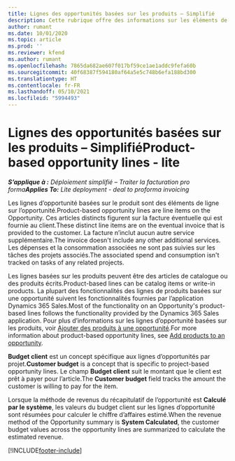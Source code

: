 ```yaml
---
title: Lignes des opportunités basées sur les produits – Simplifié
description: Cette rubrique offre des informations sur les éléments de ligne d’opportunité basée sur des produits dans Project Operations.
author: rumant
ms.date: 10/01/2020
ms.topic: article
ms.prod: ''
ms.reviewer: kfend
ms.author: rumant
ms.openlocfilehash: 7865da682ae607f017bf59ce1ae1addc9fefa60b
ms.sourcegitcommit: 40f68387f594180af64a5e5c748b6efa188bd300
ms.translationtype: HT
ms.contentlocale: fr-FR
ms.lasthandoff: 05/10/2021
ms.locfileid: "5994493"
---
```

# <a name="product-based-opportunity-lines---lite"></a><span data-ttu-id="15291-103">Lignes des opportunités basées sur les produits – Simplifié</span><span class="sxs-lookup"><span data-stu-id="15291-103">Product-based opportunity lines - lite</span></span>

<span data-ttu-id="15291-104">_**S’applique à :** Déploiement simplifié – Traiter la facturation pro forma_</span><span class="sxs-lookup"><span data-stu-id="15291-104">_**Applies To:** Lite deployment - deal to proforma invoicing_</span></span>

<span data-ttu-id="15291-105">Les lignes d’opportunité basées sur le produit sont des éléments de ligne sur l’opportunité.</span><span class="sxs-lookup"><span data-stu-id="15291-105">Product-based opportunity lines are line items on the Opportunity.</span></span> <span data-ttu-id="15291-106">Ces articles distincts figurent sur la facture éventuelle qui est fournie au client.</span><span class="sxs-lookup"><span data-stu-id="15291-106">These distinct line items are on the eventual invoice that is provided to the customer.</span></span> <span data-ttu-id="15291-107">La facture n’inclut aucun autre service supplémentaire.</span><span class="sxs-lookup"><span data-stu-id="15291-107">The invoice doesn't include any other additional services.</span></span> <span data-ttu-id="15291-108">Les dépenses et la consommation associées ne sont pas suivies sur les tâches des projets associés.</span><span class="sxs-lookup"><span data-stu-id="15291-108">The associated spend and consumption isn't tracked on tasks of any related projects.</span></span>

<span data-ttu-id="15291-109">Les lignes basées sur les produits peuvent être des articles de catalogue ou des produits écrits.</span><span class="sxs-lookup"><span data-stu-id="15291-109">Product-based lines can be catalog items or write-in products.</span></span> <span data-ttu-id="15291-110">La plupart des fonctionnalités des lignes de produits basées sur une opportunité suivent les fonctionnalités fournies par l’application Dynamics 365 Sales.</span><span class="sxs-lookup"><span data-stu-id="15291-110">Most of the functionality on an Opportunity's product-based lines follows the functionality provided by the Dynamics 365 Sales application.</span></span> <span data-ttu-id="15291-111">Pour plus d’informations sur les lignes d’opportunité basées sur les produits, voir [Ajouter des produits à une opportunité](/dynamics365/sales-enterprise/add-products-opportunity).</span><span class="sxs-lookup"><span data-stu-id="15291-111">For more information about product-based opportunity lines, see [Add products to an opportunity](/dynamics365/sales-enterprise/add-products-opportunity).</span></span>

<span data-ttu-id="15291-112">**Budget client** est un concept spécifique aux lignes d’opportunités par projet.</span><span class="sxs-lookup"><span data-stu-id="15291-112">**Customer budget** is a concept that is specific to project-based opportunity lines.</span></span> <span data-ttu-id="15291-113">Le champ **Budget client** suit le montant que le client est prêt à payer pour l’article.</span><span class="sxs-lookup"><span data-stu-id="15291-113">The **Customer budget** field tracks the amount the customer is willing to pay for the item.</span></span>

<span data-ttu-id="15291-114">Lorsque la méthode de revenus du récapitulatif de l’opportunité est **Calculé par le système**, les valeurs du budget client sur les lignes d’opportunité sont résumées pour calculer le chiffre d’affaires estimé.</span><span class="sxs-lookup"><span data-stu-id="15291-114">When the revenue method of the Opportunity summary is **System Calculated**, the customer budget values across the opportunity lines are summarized to calculate the estimated revenue.</span></span> 



[!INCLUDE[footer-include](../../includes/footer-banner.md)]